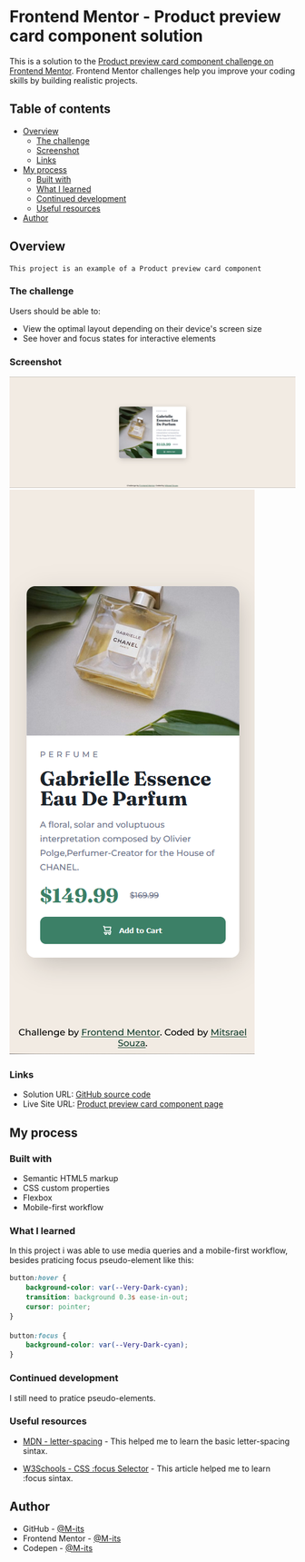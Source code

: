 # Frontend Mentor - Product preview card component solution

This is a solution to the [Product preview card component challenge on Frontend Mentor](https://www.frontendmentor.io/challenges/product-preview-card-component-GO7UmttRfa). Frontend Mentor challenges help you improve your coding skills by building realistic projects. 

## Table of contents

- [Overview](#overview)
  - [The challenge](#the-challenge)
  - [Screenshot](#screenshot)
  - [Links](#links)
- [My process](#my-process)
  - [Built with](#built-with)
  - [What I learned](#what-i-learned)
  - [Continued development](#continued-development)
  - [Useful resources](#useful-resources)
- [Author](#author)

## Overview
    This project is an example of a Product preview card component

### The challenge

Users should be able to:

- View the optimal layout depending on their device's screen size
- See hover and focus states for interactive elements

### Screenshot

![Desktop](./design/desktop-solution.png)
![mobile](./design/mobile-solution.png)

### Links

- Solution URL: [GitHub source code](https://github.com/M-its/product-preview-card-component)
- Live Site URL: [Product preview card component page](https://m-its.github.io/product-preview-card-component/)

## My process

### Built with

- Semantic HTML5 markup
- CSS custom properties
- Flexbox
- Mobile-first workflow

### What I learned

In this project i was able to use media queries and a mobile-first workflow, besides praticing focus pseudo-element like this:

```css
button:hover {
    background-color: var(--Very-Dark-cyan);
    transition: background 0.3s ease-in-out;
    cursor: pointer;
}

button:focus {
    background-color: var(--Very-Dark-cyan);
}
```

### Continued development

I still need to pratice pseudo-elements.

### Useful resources

- [MDN - letter-spacing](https://developer.mozilla.org/pt-BR/docs/Web/CSS/letter-spacing) - This helped me to learn the basic letter-spacing sintax.

- [W3Schools - CSS :focus Selector](https://www.w3schools.com/CSSref/sel_focus.php) - This article helped me to learn :focus sintax.

## Author

-   GitHub - [@M-its](https://github.com/M-its)
-   Frontend Mentor - [@M-its](https://www.frontendmentor.io/profile/M-its)
-   Codepen - [@M-its](https://codepen.io/m-its)
